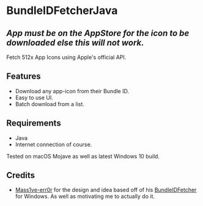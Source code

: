 # BundleIDFetcherJava
## *App must be on the AppStore for the icon to be downloaded else this will not work.*
Fetch 512x App Icons using Apple's official API.

## Features
- Download any app-icon from their Bundle ID.
- Easy to use UI.
- Batch download from a list.

## Requirements
- Java
- Internet connection of course.

Tested on macOS Mojave as well as latest Windows 10 build.

## Credits
- [Mass1ve-err0r](https://github.com/mass1ve-err0r) for the design and idea based off of his [BundleIDFetcher](https://github.com/mass1ve-err0r/BundleIDFetcher) for Windows. As well as motivating me to actually do it.
